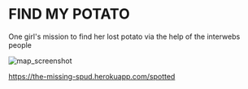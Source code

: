# FIND MY POTATO
One girl's mission to find her lost potato via the help of the interwebs people

![map_screenshot](https://postimg.org/image/brpnh0amb/)

https://the-missing-spud.herokuapp.com/spotted
